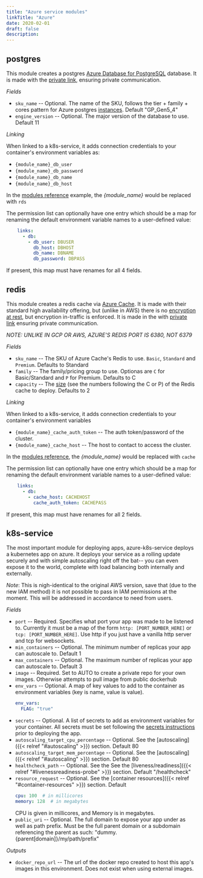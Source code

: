 ```yaml
---
title: "Azure service modules"
linkTitle: "Azure"
date: 2020-02-01
draft: false
description:
---
```


## postgres
This module creates a postgres [Azure Database for PostgreSQL](https://azure.microsoft.com/en-us/services/postgresql/) database. It is made with
the [private link](https://docs.microsoft.com/en-us/azure/postgresql/concepts-data-access-and-security-private-link), ensuring private communication.

*Fields*
* `sku_name` -- Optional. The name of the SKU, follows the tier + family + cores pattern for Azure postgres [instances](https://docs.microsoft.com/en-us/azure/postgresql/concepts-pricing-tiers).
  Default "GP_Gen5_4"
* `engine_version` -- Optional. The major version of the database to use. Default 11

*Linking*

When linked to a k8s-service, it adds connection credentials to your container's environment variables as:

* `{module_name}_db_user`
* `{module_name}_db_password`
* `{module_name}_db_name`
* `{module_name}_db_host`

In the [modules reference](/modules-reference) example, the _{module\_name}_ would be replaced with `rds`

The permission list can optionally have one entry which should be a map for renaming the default environment variable
names to a user-defined value:

```yaml
    links:
      - db:
        - db_user: DBUSER
          db_host: DBHOST
          db_name: DBNAME
          db_password: DBPASS
```
If present, this map must have renames for all 4 fields.

## redis
This module creates a redis cache via [Azure Cache](https://azure.microsoft.com/en-us/services/cache/).
It is made with their standard high availability offering, but (unlike in AWS) there is no
[encryption at rest](https://techcommunity.microsoft.com/t5/azure-paas-blog/encryption-on-azure-cache-for-redis/ba-p/1800449),
but encryption in-traffic is enforced. It is made in the with [private link](https://docs.microsoft.com/en-us/azure/azure-cache-for-redis/cache-private-link)
ensuring private communication.

_NOTE: UNLIKE IN GCP OR AWS, AZURE'S REDIS PORT IS 6380, NOT 6379_

*Fields*
* `sku_name` -- The SKU of Azure Cache's Redis to use. `Basic`, `Standard` and `Premium`. Defaults to Standard
* `family` -- The family/pricing group to use. Optionas are `C` for Basic/Standard and `P` for Premium. Defaults to C
* `capacity` -- The [size](https://azure.microsoft.com/en-us/pricing/details/cache/) (see the numbers following the C or P)
  of the Redis cache to deploy. Defaults to 2

*Linking*

When linked to a k8s-service, it adds connection credentials to your container's environment variables

* `{module_name}_cache_auth_token` -- The auth token/password of the cluster.
* `{module_name}_cache_host` -- The host to contact to access the cluster.

In the [modules reference](/modules-reference), the _{module\_name}_ would be replaced with `cache`

The permission list can optionally have one entry which should be a map for renaming the default environment variable
names to a user-defined value:

```yaml
    links:
      - db:
        - cache_host: CACHEHOST
          cache_auth_token: CACHEPASS
```
If present, this map must have renames for all 2 fields.

## k8s-service
The most important module for deploying apps, azure-k8s-service deploys a kubernetes app on azure.
It deploys your service as a rolling update securely and with simple autoscaling right off the bat-- you
can even expose it to the world, complete with load balancing both internally and externally.

_Note_: This is nigh-identical to the original AWS version, save that (due to the new IAM method) it is not possible to pass in
IAM permissions at the moment. This will be addressed in accordance to need from users.

*Fields*
* `port` -- Required. Specifies what port your app was made to be listened to. Currently it must be a map of the form
  `http: [PORT_NUMBER_HERE]` or `tcp: [PORT_NUMBER_HERE]`. Use http if you just have a vanilla http server and tcp for
  websockets.
* `min_containers` -- Optional. The minimum number of replicas your app can autoscale to. Default 1
* `max_containers` -- Optional. The maximum number of replicas your app can autoscale to. Default 3
* `image` -- Required. Set to AUTO to create a private repo for your own images. Otherwise attempts to pull image from public dockerhub
* `env_vars` -- Optional. A map of key values to add to the container as environment variables (key is name,
  value is value).
  ```yaml
  env_vars:
    FLAG: "true"
  ```
* `secrets` -- Optional. A list of secrets to add as environment variables for your container. All secrets must be set
  following the [secrets instructions](/miscellaneous/secrets) prior to deploying the app.
* `autoscaling_target_cpu_percentage` --  Optional. See the [autoscaling]({{< relref "#autoscaling" >}}) section. Default 80
* `autoscaling_target_mem_percentage` -- Optional. See the [autoscaling]({{< relref "#autoscaling" >}}) section. Default 80
* `healthcheck_path` -- Optional. See the See the [liveness/readiness]({{< relref "#livenessreadiness-probe" >}}) section. Default "/healthcheck"
* `resource_request` -- Optional. See the [container resources]({{< relref "#container-resources" >}}) section. Default
  ```yaml
  cpu: 100  # in millicores
  memory: 128  # in megabytes
  ```
  CPU is given in millicores, and Memory is in megabytes.
* `public_uri` -- Optional. The full domain to expose your app under as well as path prefix. Must be the full parent domain or a subdomain referencing the parent as such: "dummy.{parent[domain]}/my/path/prefix"


*Outputs*
* `docker_repo_url` -- The url of the docker repo created to host this app's images in this environment. Does not exist
  when using external images.
